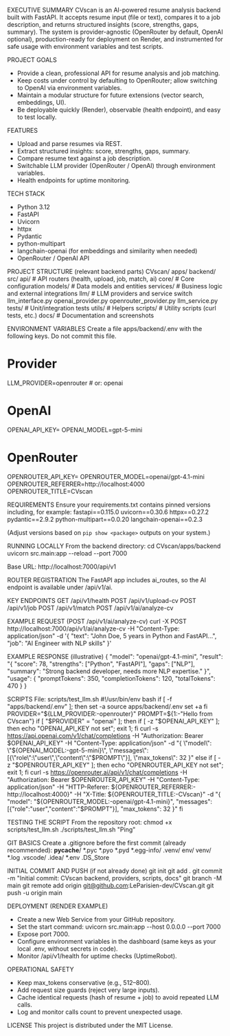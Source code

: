 EXECUTIVE SUMMARY
CVscan is an AI-powered resume analysis backend built with FastAPI. It accepts resume input (file or text), compares it to a job description, and returns structured insights (score, strengths, gaps, summary). The system is provider-agnostic (OpenRouter by default, OpenAI optional), production-ready for deployment on Render, and instrumented for safe usage with environment variables and test scripts.

PROJECT GOALS
- Provide a clean, professional API for resume analysis and job matching.
- Keep costs under control by defaulting to OpenRouter; allow switching to OpenAI via environment variables.
- Maintain a modular structure for future extensions (vector search, embeddings, UI).
- Be deployable quickly (Render), observable (health endpoint), and easy to test locally.

FEATURES
- Upload and parse resumes via REST.
- Extract structured insights: score, strengths, gaps, summary.
- Compare resume text against a job description.
- Switchable LLM provider (OpenRouter / OpenAI) through environment variables.
- Health endpoints for uptime monitoring.

TECH STACK
- Python 3.12
- FastAPI
- Uvicorn
- httpx
- Pydantic
- python-multipart
- langchain-openai (for embeddings and similarity when needed)
- OpenRouter / OpenAI API

PROJECT STRUCTURE (relevant backend parts)
CVscan/
  apps/
    backend/
      src/
        api/          # API routers (health, upload, job, match, ai)
        core/         # Core configuration
        models/       # Data models and entities
        services/     # Business logic and external integrations
          llm/        # LLM providers and service switch
            llm_interface.py
            openai_provider.py
            openrouter_provider.py
            llm_service.py
        tests/        # Unit/integration tests
        utils/        # Helpers
  scripts/            # Utility scripts (curl tests, etc.)
  docs/               # Documentation and screenshots

ENVIRONMENT VARIABLES
Create a file apps/backend/.env with the following keys. Do not commit this file.

  # Provider
  LLM_PROVIDER=openrouter        # or: openai

  # OpenAI
  OPENAI_API_KEY=
  OPENAI_MODEL=gpt-5-mini

  # OpenRouter
  OPENROUTER_API_KEY=
  OPENROUTER_MODEL=openai/gpt-4.1-mini
  OPENROUTER_REFERRER=http://localhost:4000
  OPENROUTER_TITLE=CVscan

REQUIREMENTS
Ensure your requirements.txt contains pinned versions including, for example:
  fastapi==0.115.0
  uvicorn==0.30.6
  httpx==0.27.2
  pydantic==2.9.2
  python-multipart==0.0.20
  langchain-openai==0.2.3

(Adjust versions based on `pip show <package>` outputs on your system.)

RUNNING LOCALLY
From the backend directory:
  cd CVscan/apps/backend
  uvicorn src.main:app --reload --port 7000

Base URL:
  http://localhost:7000/api/v1

ROUTER REGISTRATION
The FastAPI app includes ai_routes, so the AI endpoint is available under /api/v1/ai.

KEY ENDPOINTS
  GET  /api/v1/health
  POST /api/v1/upload-cv
  POST /api/v1/job
  POST /api/v1/match
  POST /api/v1/ai/analyze-cv

EXAMPLE REQUEST (POST /api/v1/ai/analyze-cv)
  curl -X POST http://localhost:7000/api/v1/ai/analyze-cv     -H "Content-Type: application/json"     -d '{
      "text": "John Doe, 5 years in Python and FastAPI...",
      "job": "AI Engineer with NLP skills"
    }'

EXAMPLE RESPONSE (illustrative)
  {
    "model": "openai/gpt-4.1-mini",
    "result": "{ \"score\": 78, \"strengths\": [\"Python\", \"FastAPI\"], \"gaps\": [\"NLP\"], \"summary\": \"Strong backend developer, needs more NLP expertise.\" }",
    "usage": {
      "promptTokens": 350,
      "completionTokens": 120,
      "totalTokens": 470
    }
  }

SCRIPTS
File: scripts/test_llm.sh
  #!/usr/bin/env bash
  if [ -f "apps/backend/.env" ]; then
    set -a
    source apps/backend/.env
    set +a
  fi
  PROVIDER="${LLM_PROVIDER:-openrouter}"
  PROMPT=${1:-"Hello from CVscan"}
  if [ "$PROVIDER" = "openai" ]; then
    if [ -z "$OPENAI_API_KEY" ]; then echo "OPENAI_API_KEY not set"; exit 1; fi
    curl -s https://api.openai.com/v1/chat/completions       -H "Authorization: Bearer $OPENAI_API_KEY"       -H "Content-Type: application/json"       -d "{
        \"model\": \"${OPENAI_MODEL:-gpt-5-mini}\",
        \"messages\": [{\"role\":\"user\",\"content\":\"$PROMPT\"}],
        \"max_tokens\": 32
      }"
  else
    if [ -z "$OPENROUTER_API_KEY" ]; then echo "OPENROUTER_API_KEY not set"; exit 1; fi
    curl -s https://openrouter.ai/api/v1/chat/completions       -H "Authorization: Bearer $OPENROUTER_API_KEY"       -H "Content-Type: application/json"       -H "HTTP-Referer: ${OPENROUTER_REFERRER:-http://localhost:4000}"       -H "X-Title: ${OPENROUTER_TITLE:-CVscan}"       -d "{
        \"model\": \"${OPENROUTER_MODEL:-openai/gpt-4.1-mini}\",
        \"messages\": [{\"role\":\"user\",\"content\":\"$PROMPT\"}],
        \"max_tokens\": 32
      }"
  fi

TESTING THE SCRIPT
From the repository root:
  chmod +x scripts/test_llm.sh
  ./scripts/test_llm.sh "Ping"

GIT BASICS
Create a .gitignore before the first commit (already recommended):
  __pycache__/
  *.pyc
  *.pyo
  *.pyd
  *.egg-info/
  .venv/
  env/
  venv/
  *.log
  .vscode/
  .idea/
  *.env
  .DS_Store

INITIAL COMMIT AND PUSH (if not already done)
  git init
  git add .
  git commit -m "Initial commit: CVscan backend, providers, scripts, docs"
  git branch -M main
  git remote add origin git@github.com:LeParisien-dev/CVscan.git
  git push -u origin main

DEPLOYMENT (RENDER EXAMPLE)
- Create a new Web Service from your GitHub repository.
- Set the start command:
    uvicorn src.main:app --host 0.0.0.0 --port 7000
- Expose port 7000.
- Configure environment variables in the dashboard (same keys as your local .env, without secrets in code).
- Monitor /api/v1/health for uptime checks (UptimeRobot).

OPERATIONAL SAFETY
- Keep max_tokens conservative (e.g., 512–800).
- Add request size guards (reject very large inputs).
- Cache identical requests (hash of resume + job) to avoid repeated LLM calls.
- Log and monitor calls count to prevent unexpected usage.

LICENSE
This project is distributed under the MIT License.
